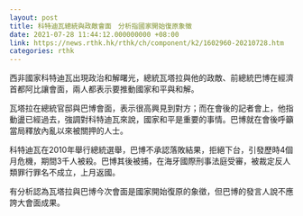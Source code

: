 ```yaml
---
layout: post
title: 科特迪瓦總統與政敵會面　分析指國家開始復原象徵
date: 2021-07-28 11:44:12.000000000 +08:00
link: https://news.rthk.hk/rthk/ch/component/k2/1602960-20210728.htm
categories: rthk
---
```


西非國家科特迪瓦出現政治和解曙光，總統瓦塔拉與他的政敵、前總統巴博在經濟首都阿比讓會面，兩人都表示要推動國家和平與和解。

瓦塔拉在總統官邸與巴博會面，表示很高興見到對方；而在會後的記者會上，他指動盪已經過去，強調對科特迪瓦來說，國家和平是重要的事情。巴博就在會後呼籲當局釋放內亂以來被關押的人士。

科特迪瓦在2010年舉行總統選舉，巴博不承認落敗結果，拒絕下台，引發歷時4個月危機，期間3千人被殺。巴博其後被捕，在海牙國際刑事法庭受審，被裁定反人類罪行罪名不成立，上月返國。

有分析認為瓦塔拉與巴博今次會面是國家開始復原的象徵，但巴博的發言人說不應誇大會面成果。
